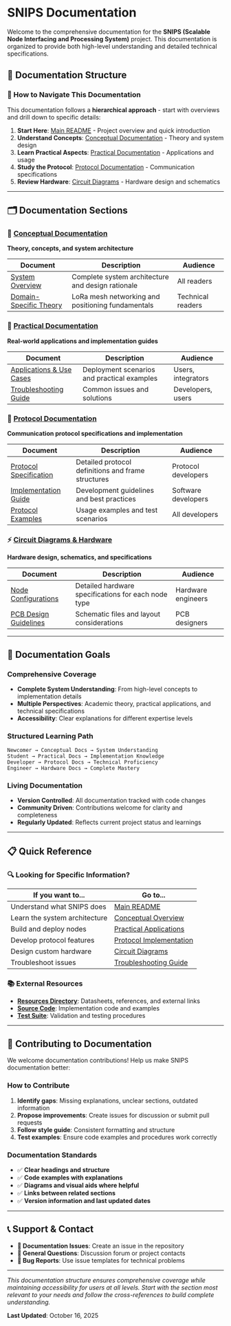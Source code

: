 # SNIPS Documentation

Welcome to the comprehensive documentation for the **SNIPS (Scalable Node Interfacing and Processing System)** project. This documentation is organized to provide both high-level understanding and detailed technical specifications.

## 📑 Documentation Structure

### 📖 How to Navigate This Documentation

This documentation follows a **hierarchical approach** - start with overviews and drill down to specific details:

1. **Start Here**: [Main README](../README.md) - Project overview and quick introduction
2. **Understand Concepts**: [Conceptual Documentation](conceptual/) - Theory and system design
3. **Learn Practical Aspects**: [Practical Documentation](practical/) - Applications and usage
4. **Study the Protocol**: [Protocol Documentation](protocol/) - Communication specifications
5. **Review Hardware**: [Circuit Diagrams](circuit-diagrams/) - Hardware design and schematics

---

## 🗂️ Documentation Sections

### 🧠 [Conceptual Documentation](conceptual/)

**Theory, concepts, and system architecture**

| Document                                                | Description                                       | Audience          |
| ------------------------------------------------------- | ------------------------------------------------- | ----------------- |
| [System Overview](conceptual/overview.md)               | Complete system architecture and design rationale | All readers       |
| [Domain-Specific Theory](conceptual/domain-specific.md) | LoRa mesh networking and positioning fundamentals | Technical readers |

### 🔧 [Practical Documentation](practical/)

**Real-world applications and implementation guides**

| Document                                              | Description                                 | Audience           |
| ----------------------------------------------------- | ------------------------------------------- | ------------------ |
| [Applications & Use Cases](practical/application.md)  | Deployment scenarios and practical examples | Users, integrators |
| [Troubleshooting Guide](practical/troubleshooting.md) | Common issues and solutions                 | Developers, users  |

### 📡 [Protocol Documentation](protocol/)

**Communication protocol specifications and implementation**

| Document                                            | Description                                        | Audience            |
| --------------------------------------------------- | -------------------------------------------------- | ------------------- |
| [Protocol Specification](protocol/specification.md) | Detailed protocol definitions and frame structures | Protocol developers |
| [Implementation Guide](protocol/implementation.md)  | Development guidelines and best practices          | Software developers |
| [Protocol Examples](protocol/examples.md)           | Usage examples and test scenarios                  | All developers      |

### ⚡ [Circuit Diagrams & Hardware](circuit-diagrams/)

**Hardware design, schematics, and specifications**

| Document                                                       | Description                                         | Audience           |
| -------------------------------------------------------------- | --------------------------------------------------- | ------------------ |
| [Node Configurations](circuit-diagrams/node-configurations.md) | Detailed hardware specifications for each node type | Hardware engineers |
| [PCB Design Guidelines](circuit-diagrams/pcb-designs/)         | Schematic files and layout considerations           | PCB designers      |

---

## 🎯 Documentation Goals

### **Comprehensive Coverage**

- **Complete System Understanding**: From high-level concepts to implementation details
- **Multiple Perspectives**: Academic theory, practical applications, and technical specifications
- **Accessibility**: Clear explanations for different expertise levels

### **Structured Learning Path**

```
Newcomer → Conceptual Docs → System Understanding
Student → Practical Docs → Implementation Knowledge
Developer → Protocol Docs → Technical Proficiency
Engineer → Hardware Docs → Complete Mastery
```

### **Living Documentation**

- **Version Controlled**: All documentation tracked with code changes
- **Community Driven**: Contributions welcome for clarity and completeness
- **Regularly Updated**: Reflects current project status and learnings

---

## 📋 Quick Reference

### 🔍 **Looking for Specific Information?**

| **If you want to...**         | **Go to...**                                          |
| ----------------------------- | ----------------------------------------------------- |
| Understand what SNIPS does    | [Main README](../README.md)                           |
| Learn the system architecture | [Conceptual Overview](conceptual/overview.md)         |
| Build and deploy nodes        | [Practical Applications](practical/application.md)    |
| Develop protocol features     | [Protocol Implementation](protocol/implementation.md) |
| Design custom hardware        | [Circuit Diagrams](circuit-diagrams/README.md)        |
| Troubleshoot issues           | [Troubleshooting Guide](practical/troubleshooting.md) |

### 📚 **External Resources**

- **[Resources Directory](../resources/)**: Datasheets, references, and external links
- **[Source Code](../src/)**: Implementation code and examples
- **[Test Suite](../test/)**: Validation and testing procedures

---

## 🤝 Contributing to Documentation

We welcome documentation contributions! Help us make SNIPS documentation better:

### **How to Contribute**

1. **Identify gaps**: Missing explanations, unclear sections, outdated information
2. **Propose improvements**: Create issues for discussion or submit pull requests
3. **Follow style guide**: Consistent formatting and structure
4. **Test examples**: Ensure code examples and procedures work correctly

### **Documentation Standards**

- ✅ **Clear headings and structure**
- ✅ **Code examples with explanations**
- ✅ **Diagrams and visual aids where helpful**
- ✅ **Links between related sections**
- ✅ **Version information and last updated dates**

---

## 📞 Support & Contact

- **📖 Documentation Issues**: Create an issue in the repository
- **💬 General Questions**: Discussion forum or project contacts
- **🐛 Bug Reports**: Use issue templates for technical problems

---

_This documentation structure ensures comprehensive coverage while maintaining accessibility for users at all levels. Start with the section most relevant to your needs and follow the cross-references to build complete understanding._

**Last Updated**: October 16, 2025
